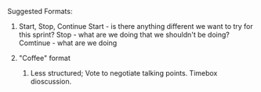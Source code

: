 Suggested Formats:
1) Start, Stop, Continue
Start - is there anything different we want to try for this sprint?
Stop - what are we doing that we shouldn't be doing?
Comtinue - what are we doing

2) "Coffee" format
	1) Less structured; Vote to negotiate talking points. Timebox dioscussion.
